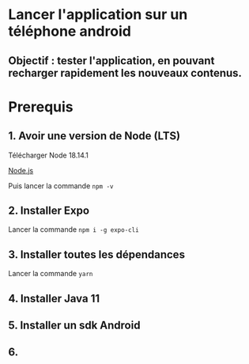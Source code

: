 # Lancer l'application sur un téléphone android

## Objectif : tester l'application, en pouvant recharger rapidement les nouveaux contenus.

# Prerequis

## 1. Avoir une version de Node (LTS)

Télécharger Node 18.14.1

[Node.js](https://nodejs.org/en/)

Puis lancer la commande `npm -v`

## 2. Installer Expo

Lancer la commande `npm i -g expo-cli`

## 3. Installer toutes les dépendances

Lancer la commande `yarn`

## 4. Installer Java 11

## 5. Installer un sdk Android

## 6.
